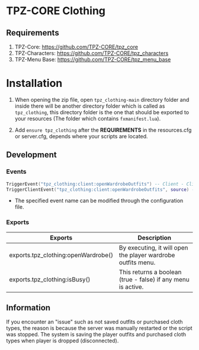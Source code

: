# TPZ-CORE Clothing

## Requirements

1. TPZ-Core: https://github.com/TPZ-CORE/tpz_core
2. TPZ-Characters: https://github.com/TPZ-CORE/tpz_characters
4. TPZ-Menu Base: https://github.com/TPZ-CORE/tpz_menu_base

# Installation

1. When opening the zip file, open `tpz_clothing-main` directory folder and inside there will be another directory folder which is called as `tpz_clothing`, this directory folder is the one that should be exported to your resources (The folder which contains `fxmanifest.lua`).

2. Add `ensure tpz_clothing` after the **REQUIREMENTS** in the resources.cfg or server.cfg, depends where your scripts are located.

## Development

### Events 

```lua
TriggerEvent("tpz_clothing:client:openWardrobeOutfits") -- Client - Client
TriggerClientEvent("tpz_clothing:client:openWardrobeOutfits", source) -- Server > Client
```

- The specified event name can be modified through the configuration file. 

### Exports

| Exports                              | Description                                                  |
|--------------------------------------|--------------------------------------------------------------|
| exports.tpz_clothing:openWardrobe()  | By executing, it will open the player wardrobe outfits menu. | 
| exports.tpz_clothing:isBusy() | This returns a boolean (true - false) if any menu is active.     |

## Information

If you encounter an "issue" such as not saved outfits or purchased cloth types, the reason is because the server was manually restarted or the script was stopped. The system is saving the player outfits and purchased cloth types when player is dropped (disconnected).